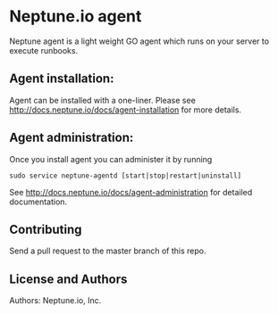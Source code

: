Neptune.io agent
=================
Neptune agent is a light weight GO agent which runs on your server to execute runbooks.

Agent installation:
-------------------
Agent can be installed with a one-liner. Please see http://docs.neptune.io/docs/agent-installation for more details.

Agent administration:
---------------------
Once you install agent you can administer it by running

    sudo service neptune-agentd [start|stop|restart|uninstall]

See http://docs.neptune.io/docs/agent-administration for detailed documentation.

Contributing
------------
Send a pull request to the master branch of this repo.

License and Authors
-------------------
Authors: Neptune.io, Inc.
